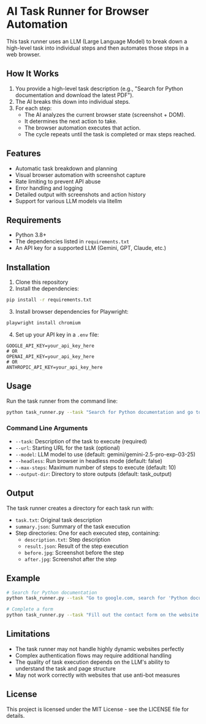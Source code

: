 # AI Task Runner for Browser Automation

This task runner uses an LLM (Large Language Model) to break down a high-level task into individual steps and then automates those steps in a web browser.

## How It Works

1. You provide a high-level task description (e.g., "Search for Python documentation and download the latest PDF").
2. The AI breaks this down into individual steps.
3. For each step:
   - The AI analyzes the current browser state (screenshot + DOM).
   - It determines the next action to take.
   - The browser automation executes that action.
   - The cycle repeats until the task is completed or max steps reached.

## Features

- Automatic task breakdown and planning
- Visual browser automation with screenshot capture
- Rate limiting to prevent API abuse
- Error handling and logging
- Detailed output with screenshots and action history
- Support for various LLM models via litellm

## Requirements

- Python 3.8+
- The dependencies listed in `requirements.txt`
- An API key for a supported LLM (Gemini, GPT, Claude, etc.)

## Installation

1. Clone this repository
2. Install the dependencies:

```bash
pip install -r requirements.txt
```

3. Install browser dependencies for Playwright:

```bash
playwright install chromium
```

4. Set up your API key in a `.env` file:

```
GOOGLE_API_KEY=your_api_key_here
# OR
OPENAI_API_KEY=your_api_key_here
# OR
ANTHROPIC_API_KEY=your_api_key_here
```

## Usage

Run the task runner from the command line:

```bash
python task_runner.py --task "Search for Python documentation and go to the latest version page" --url "https://www.google.com"
```

### Command Line Arguments

- `--task`: Description of the task to execute (required)
- `--url`: Starting URL for the task (optional)
- `--model`: LLM model to use (default: gemini/gemini-2.5-pro-exp-03-25)
- `--headless`: Run browser in headless mode (default: false)
- `--max-steps`: Maximum number of steps to execute (default: 10)
- `--output-dir`: Directory to store outputs (default: task_output)

## Output

The task runner creates a directory for each task run with:

- `task.txt`: Original task description
- `summary.json`: Summary of the task execution
- Step directories: One for each executed step, containing:
  - `description.txt`: Step description
  - `result.json`: Result of the step execution
  - `before.jpg`: Screenshot before the step
  - `after.jpg`: Screenshot after the step

## Example

```bash
# Search for Python documentation
python task_runner.py --task "Go to google.com, search for 'Python documentation', and click on the official Python docs link" --url "https://www.google.com"

# Complete a form
python task_runner.py --task "Fill out the contact form on the website with name 'John Doe', email 'john@example.com', and message 'Hello, this is a test'" --url "https://example.com/contact"
```

## Limitations

- The task runner may not handle highly dynamic websites perfectly
- Complex authentication flows may require additional handling
- The quality of task execution depends on the LLM's ability to understand the task and page structure
- May not work correctly with websites that use anti-bot measures

## License

This project is licensed under the MIT License - see the LICENSE file for details. 